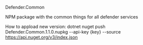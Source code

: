 Defender.Common

NPM package with the common things for all defender services

How to appload new version:
dotnet nuget push Defender.Common.1.1.0.nupkg --api-key {key} --source https://api.nuget.org/v3/index.json

